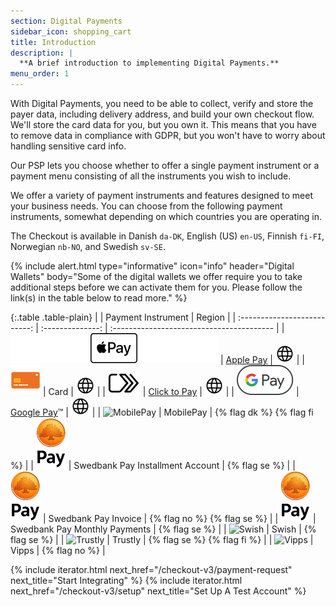 ```yaml
---
section: Digital Payments
sidebar_icon: shopping_cart
title: Introduction
description: |
  **A brief introduction to implementing Digital Payments.**
menu_order: 1
---
```


With Digital Payments, you need to be able to collect, verify and store the
payer data, including delivery address, and build your own checkout flow. We'll
store the card data for you, but you own it. This means that you have to remove
data in compliance with GDPR, but you won't have to worry about handling
sensitive card info.

Our PSP lets you choose whether to offer a single payment instrument or a
payment menu consisting of all the instruments you wish to include.

We offer a variety of payment instruments and features designed to meet your
business needs. You can choose from the following payment instruments, somewhat
depending on which countries you are operating in.

The Checkout is available in Danish `da-DK`, English (US) `en-US`, Finnish
`fi-FI`, Norwegian `nb-NO`, and Swedish `sv-SE`.

{% include alert.html type="informative" icon="info" header="Digital Wallets"
body="Some of the digital wallets we offer require you to take additional steps
before we can activate them for you. Please follow the link(s) in the table
below to read more." %}

{:.table .table-plain}
|        | Payment Instrument | Region                                    |
| :--------------------------: | :--------------: | :---------------------------------------- |
|   ![Apple Pay][apple-pay-logo]   | [Apple Pay][apple-pay]          |  ![EarthIcon][earth-icon]             |
|    ![Card][card-icon]    | Card         | ![EarthIcon][earth-icon]                  |
|   ![Click to Pay][c2p-logo]   | [Click to Pay][click-to-pay]            |  ![EarthIcon][earth-icon]             |
|   ![Google Pay][google-pay-logo]   | [Google Pay][google-pay]&trade;          |  ![EarthIcon][earth-icon]             |
| ![MobilePay][mobilepay-logo] | MobilePay       | {% flag dk %} {% flag fi %}               |
| ![Swedbank Pay][swp-logo] | Swedbank Pay Installment Account | {% flag se %} |
| ![Swedbank Pay][swp-logo] | Swedbank Pay Invoice | {% flag no %} {% flag se %} |
| ![Swedbank Pay][swp-logo] | Swedbank Pay Monthly Payments | {% flag se %} |
| ![Swish][swish-logo]     | Swish                 | {% flag se %}                             |
|   ![Trustly][trustly-logo]   | Trustly            | {% flag se %} {% flag fi %}               |
| ![Vipps][vipps-logo]     | Vipps                | {% flag no %}                             |

{% include iterator.html next_href="/checkout-v3/payment-request"
                         next_title="Start Integrating" %}
{% include iterator.html next_href="/checkout-v3/setup"
                         next_title="Set Up A Test Account" %}

[apple-pay]: /checkout-v3/payment-presentations#apple-pay
[apple-pay-logo]:/assets/img/applepay-logo.svg
[click-to-pay]: /checkout-v3/payment-presentations#click-to-pay
[c2p-logo]:/assets/img/clicktopay-logo.svg
[card-icon]: /assets/img/new-card-icon.svg
[earth-icon]: /assets/img/globe-icon.png
[google-pay]: /checkout-v3/payment-presentations#google-pay
[google-pay-logo]: /assets/img/googlepay-logo.svg
[mobilepay-logo]: /assets/img/icon-mobilepay-simple.svg
[vipps-logo]: /assets/img/icon-vipps-simple.svg
[swp-logo]: /assets/img/swedbank-pay-vertical-black.svg
[swish-logo]: /assets/img/icon-swish-simple.svg
[trustly-logo]: /assets/img/icon-trustly-simple.svg
